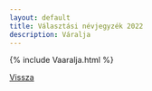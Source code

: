```yaml
---
layout: default
title: Választási névjegyzék 2022
description: Váralja
---
```


{% include Vaaralja.html %}

[Vissza](./)